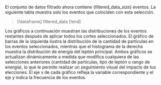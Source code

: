 El conjunto de datos filtrado ahora contiene {filtered_data_size} eventos. La siguiente tabla muestra solo los eventos que coinciden con esta selección.

> [!dataframe]
filtered_data
> [!end]

Los gráficos a continuación muestran las distribuciones de los eventos restantes después de aplicar todos los cortes seleccionados. El gráfico de barras de la izquierda ilustra la distribución de la cantidad de partículas en los eventos seleccionados, mientras que el histograma de la derecha muestra la distribución de energía del leptón principal. Ambos gráficos se actualizan dinámicamente a medida que modifica cualquiera de las selecciones anteriores (cantidad de partículas, tipo de leptón o rango de energía), lo que le permite realizar un seguimiento visual del impacto de tus elecciones. El eje x de cada gráfico refleja la variable correspondiente y el eje y indica la frecuencia de los eventos.